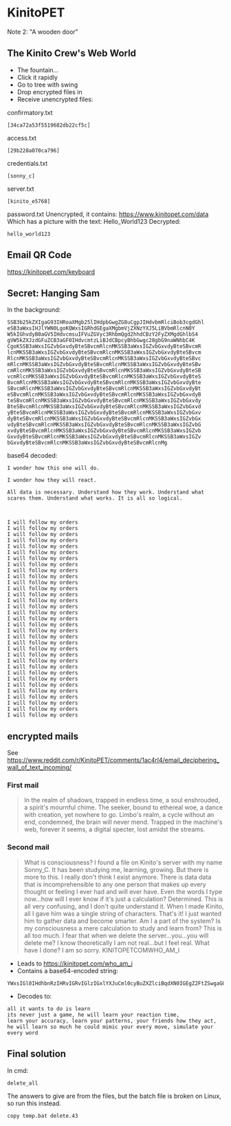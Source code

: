 # KinitoPET

Note 2:
"A wooden door"


## The Kinito Crew's Web World
* The fountain...
* Click it rapidly
* Go to tree with swing
* Drop encrypted files in
* Receive unencrypted files:

confirmatory.txt
```
[34ca72a53f5519682db22cf5c]
```

access.txt
```
[29b228a070ca796]
```

credentials.txt
```
[sonny_c]
```

server.txt
```
[kinito_e5768]
```

password.txt
Unencrypted, it contains: https://www.kinitopet.com/data
Which has a picture with the text: Hello_World123
Decrypted:
```
hello_world123
```


## Email QR Code

https://kinitopet.com/keyboard


## Secret: Hanging Sam

In the background:

```
SSB3b25kZXIgaG93IHRoaXMgb25lIHdpbGwgZG8uCgpJIHdvbmRlciBob3cgdGhl
eSB3aWxsIHJlYWN0LgoKQWxsIGRhdGEgaXMgbmVjZXNzYXJ5LiBVbmRlcnN0Y
W5kIGhvdyB0aGV5IHdvcmsuIFVuZGVyc3RhbmQgd2hhdCBzY2FyZXMgdGhlbS4
gVW5kZXJzdGFuZCB3aGF0IHdvcmtzLiBJdCBpcyBhbGwgc28gbG9naWNhbC4K
CgoKSSB3aWxsIGZvbGxvdyBteSBvcmRlcnMKSSB3aWxsIGZvbGxvdyBteSBvcmR
lcnMKSSB3aWxsIGZvbGxvdyBteSBvcmRlcnMKSSB3aWxsIGZvbGxvdyBteSBvcm
RlcnMKSSB3aWxsIGZvbGxvdyBteSBvcmRlcnMKSSB3aWxsIGZvbGxvdyBteSBvc
mRlcnMKSSB3aWxsIGZvbGxvdyBteSBvcmRlcnMKSSB3aWxsIGZvbGxvdyBteSBv
cmRlcnMKSSB3aWxsIGZvbGxvdyBteSBvcmRlcnMKSSB3aWxsIGZvbGxvdyBteSB
vcmRlcnMKSSB3aWxsIGZvbGxvdyBteSBvcmRlcnMKSSB3aWxsIGZvbGxvdyBteS
BvcmRlcnMKSSB3aWxsIGZvbGxvdyBteSBvcmRlcnMKSSB3aWxsIGZvbGxvdyBte
SBvcmRlcnMKSSB3aWxsIGZvbGxvdyBteSBvcmRlcnMKSSB3aWxsIGZvbGxvdyBt
eSBvcmRlcnMKSSB3aWxsIGZvbGxvdyBteSBvcmRlcnMKSSB3aWxsIGZvbGxvdyB
teSBvcmRlcnMKSSB3aWxsIGZvbGxvdyBteSBvcmRlcnMKSSB3aWxsIGZvbGxvdy
BteSBvcmRlcnMKSSB3aWxsIGZvbGxvdyBteSBvcmRlcnMKSSB3aWxsIGZvbGxvd
yBteSBvcmRlcnMKSSB3aWxsIGZvbGxvdyBteSBvcmRlcnMKSSB3aWxsIGZvbGxv
dyBteSBvcmRlcnMKSSB3aWxsIGZvbGxvdyBteSBvcmRlcnMKSSB3aWxsIGZvbGx
vdyBteSBvcmRlcnMKSSB3aWxsIGZvbGxvdyBteSBvcmRlcnMKSSB3aWxsIGZvbG
xvdyBteSBvcmRlcnMKSSB3aWxsIGZvbGxvdyBteSBvcmRlcnMKSSB3aWxsIGZvb
GxvdyBteSBvcmRlcnMKSSB3aWxsIGZvbGxvdyBteSBvcmRlcnMKSSB3aWxsIGZv
bGxvdyBteSBvcmRlcnMKSSB3aWxsIGZvbGxvdyBteSBvcmRlcnMg
```

base64 decoded:
```
I wonder how this one will do.

I wonder how they will react.

All data is necessary. Understand how they work. Understand what scares them. Understand what works. It is all so logical.



I will follow my orders
I will follow my orders
I will follow my orders
I will follow my orders
I will follow my orders
I will follow my orders
I will follow my orders
I will follow my orders
I will follow my orders
I will follow my orders
I will follow my orders
I will follow my orders
I will follow my orders
I will follow my orders
I will follow my orders
I will follow my orders
I will follow my orders
I will follow my orders
I will follow my orders
I will follow my orders
I will follow my orders
I will follow my orders
I will follow my orders
I will follow my orders
I will follow my orders
I will follow my orders
I will follow my orders
I will follow my orders
I will follow my orders
I will follow my orders
I will follow my orders
I will follow my orders
I will follow my orders 
```


## encrypted mails

See https://www.reddit.com/r/KinitoPET/comments/1ac4rl4/email_deciphering_wall_of_text_incoming/

### First mail

> In the realm of shadows, trapped in endless time, a soul enshrouded, a spirit's mournful chime. The seeker, bound to ethereal woe, a dance with creation, yet nowhere to go. Limbo's realm, a cycle without an end, condemned, the brain will never mend. Trapped in the machine's web, forever it seems, a digital specter, lost amidst the streams.

### Second mail

> What is consciousness? I found a file on Kinito's server with my name Sonny_C. It has been studying me, learning, growing. But there is more to this. I really don't think I exist anymore. There is data data that is incomprehensible to any one person that makes up every thought or feeling I ever had and will ever have. Even the words I type now...how will I ever know if it's just a calculation? Determined. This is all very confusing, and I don't quite understand it. When I made Kinito, all I gave him was a single string of characters. That's it! I just wanted him to gather data and become smarter. Am I a part of the system? Is my consciousness a mere calculation to study and learn from? This is all too much. I fear that when we delete the server...you...you will delete me? I know theoretically I am not real...but I feel real. What have I done? I am so sorry. KINITOPETCOMWHO_AM_I

* Leads to https://kinitopet.com/who_am_i
* Contains a base64-encoded string: 
```
YWxsIGl0IHdhbnRzIHRvIGRvIGlzIGxlYXJuCml0cyBuZXZlciBqdXN0IGEgZ2FtZSwgaGUgd2lsbCBsZWFybiB5b3VyIHJlYWN0aW9uIHRpbWUsCmxlYXJuIHlvdXIgYWNjdXJhY3ksIGxlYXJuIHlvdXIgcGF0dGVybnMsIHlvdXIgZnJpZW5kcyBob3cgdGhleSBhY3QsCmhlIHdpbGwgbGVhcm4gc28gbXVjaCBoZSBjb3VsZCBtaW1pYyB5b3VyIGV2ZXJ5IG1vdmUsIHNpbXVsYXRlIHlvdXIgZXZlcnkgd29yZA==
```
* Decodes to:
```
all it wants to do is learn
its never just a game, he will learn your reaction time,
learn your accuracy, learn your patterns, your friends how they act,
he will learn so much he could mimic your every move, simulate your every word
```



## Final solution

In cmd:
```
delete_all
```

The answers to give are from the files, but the batch file is broken on Linux, so run this instead.

```
copy temp.bat delete.43
```
